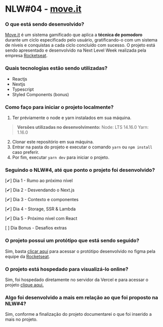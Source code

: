 # NLW#04 - [move.it](https://letsmoveit.vercel.app/)

### O que está sendo desenvolvido?
[Move.it](https://letsmoveit.vercel.app/) é um sistema gamificado que aplica a **técnica de pomodoro** durante um ciclo especificado pelo usuário, gratificando-o com um sistema de níveis e conquistas a cada ciclo concluído com sucesso. O projeto está sendo apresentado e desenvolvido na Next Level Week realizada pela empresa [Rocketseat](https://rocketseat.com.br/).

### Quais tecnologias estão sendo utilizadas?
- Reactjs
- Nextjs
- Typescript
- Styled Components (bonus)

### Como faço para iniciar o projeto localmente?

1) Ter préviamente o node e yarn instalados em sua máquina.
>**Versões utilizadas no desenvolvimento:**
>Node: LTS 14.16.0
>Yarn: 1.16.0
2) Clonar este repositório em sua máquina.
3) Entrar na pasta do projeto e executar o comando `yarn` ou `npm install` caso preferir.
4) Por fim, executar `yarn dev` para iniciar o projeto.

### Seguindo o NLW#4, até que ponto o projeto foi desenvolvido?
<p>[✔] Dia 1 - Rumo ao próximo nível</p>
<p>[✔] Dia 2 - Desvendando o Next.js</p>
<p>[✔] Dia 3 - Contexto e componentes</p>
<p>[✔] Dia 4 - Storage, SSR & Lambda</p>
<p>[✔] Dia 5 - Próximo nível com React</p>
<p>[ ] Dia Bonus - Desafios extras</p>

### O projeto possui um protótipo que está sendo seguido?
Sim, basta [clicar aqui](https://www.figma.com/file/9NKPKqlS6yCg8QA7uGRnEP/Move.it-1.0-(Copy)?node-id=149721%3A851) para acessar o protótipo desenvolvido no figma pela equipe da [Rocketseat](https://rocketseat.com.br/).

### O projeto está hospedado para visualizá-lo online?
Sim, foi hospedado diretamente no servidor da Vercel e para acessar o projeto [clique aqui.](https://letsmoveit.vercel.app/)

### Algo foi desenvolvido a mais em relação ao que foi proposto na NLW#4?
Sim, conforme a finalização do projeto documentarei o que foi inserido a mais no projeto.
